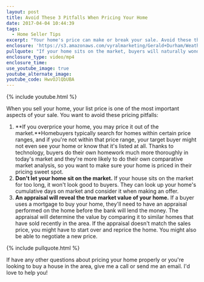```yaml
---
layout: post
title: Avoid These 3 Pitfalls When Pricing Your Home
date: 2017-04-04 10:44:39
tags:
  - Home Seller Tips
excerpt: "Your home's price can make or break your sale. Avoid these three pitfalls when considering a price for your home."
enclosure: 'https://s3.amazonaws.com/vyralmarketing/Gerald+Durham/Weatherford%2C+TX+Real+Estate+Home+pricing+pitfalls+to+avoid+when+you+list.mp4'
pullquote: "If your home sits on the market, buyers will naturally wonder what's wrong with it."
enclosure_type: video/mp4
enclosure_time:
use_youtube_image: true
youtube_alternate_image:
youtube_code: HwvOJlQbUBA
---
```



{% include youtube.html %}

When you sell your home, your list price is one of the most important aspects of your sale. You want to avoid these pricing pitfalls:

1. **If you overprice your home, you may price it out of the market.**Homebuyers typically search for homes within certain price ranges, and if you're not within that price range, your target buyer might not even see your home or know that it's listed at all. Thanks to technology, buyers do their own homework much more thoroughly in today's market and they're more likely to do their own comparative market analysis, so you want to make sure your home is priced in their pricing sweet spot.
2. **Don't let your home sit on the market.** If your house sits on the market for too long, it won't look good to buyers. They can look up your home's cumulative days on market and consider it when making an offer.
3. **An appraisal will reveal the true market value of your home.** If a buyer uses a mortgage to buy your home, they'll need to have an appraisal performed on the home before the bank will lend the money. The appraisal will determine the value by comparing it to similar homes that have sold recently in the area. If the appraisal doesn't match the sales price, you might have to start over and reprice the home. You might also be able to negotiate a new price.&nbsp;

{% include pullquote.html %}

If have any other questions about pricing your home properly or you're looking to buy a house in the area, give me a call or send me an email. I'd love to help you!